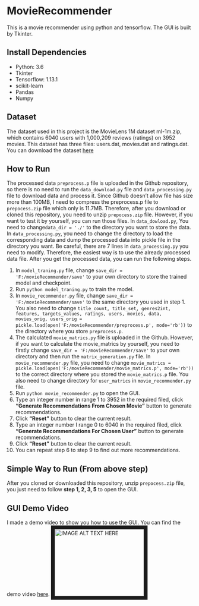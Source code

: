 # MovieRecommender
This is a movie recommender using python and tensorflow. The GUI is built by Tkinter.

## Install Dependencies
-	Python: 3.6
-	Tkinter
-	Tensorflow: 1.13.1
-	scikit-learn
-	Pandas
-	Numpy

## Dataset
The dataset used in this project is the MovieLens 1M dataset ml-1m.zip, which contains 6040 users with 1,000,209 reviews (ratings) on 3952 movies. This dataset has three files: users.dat, movies.dat and ratings.dat. You can download the dataset [here](http://files.grouplens.org/datasets/movielens/ml-1m.zip)

## How to Run
The processed data `preprocess.p` file is uploaded in the Github repository, so there is no need to run the `data_download.py` file and `data_processing.py` file to download data and process it. 
Since Github doesn’t allow file has size more than 100MB, I need to compress the preprocess.p file to `prepocess.zip` file which only is 11.7MB. Therefore, after you download or cloned this repository, you need to unzip `prepocess.zip` file.
However, if you want to test it by yourself, you can run those files. In `data_dowload.py`, You need to change`data_dir = './'` to the directory you want to store the data. In `data_processing.py`, you need to change the directory to load the corresponding data and dump the processed data into pickle file in the directory you want. Be careful, there are 7 lines in `data_processing.py` you need to modify. Therefore, the easiest way is to use the already processed data file.
After you get the processed data, you can run the following steps.

1)	In `model_traning.py` file, change `save_dir = 'F:/movieRecommender/save'` to your own directory to store the trained model and checkpoint.
2)	Run `python model_traning.py` to train the model.
3)	In `movie_recommender.py` file, change `save_dir = 'F:/movieRecommender/save'` to the same directory you used in step 1. You also need to change `title_count, title_set, genres2int, features, targets_values, ratings, users, movies, data, movies_orig, users_orig = pickle.load(open('F:/movieRecommender/preprocess.p', mode='rb'))` to the directory where you store `preprocess.p`.
4)	The calculated `movie_matrics.py` file is uploaded in the Github. However, if you want to calculate the movie_matrics by yourself, you need to firstly change `save_dir = 'F:/movieRecommender/save'` to your own directory and then run the `matrix_generation.py` file. In `movie_recommender.py` file, you need to change `movie_matrics = pickle.load(open('F:/movieRecommender/movie_matrics.p', mode='rb'))` to the correct directory where you stored the `movie_matrics.p` file. You also need to change directory for `user_matrics` in `movie_recommender.py` file.
5)	Run `python movie_recommender.py` to open the GUI.
6)	Type an integer number in range 1 to 3952 in the required filed, click **“Generate Recommendations From Chosen Movie”** button to generate recommendations.
7)	Click **“Reset”** button to clear the current result.
8)	Type an integer number I range 0 to 6040 in the required filed, click **“Generate Recommendations For Chosen User”**  button to generate recommendations.
9)	Click **“Reset”** button to clear the current result.
10)	 You can repeat step 6 to step 9 to find out more recommendations.

## Simple Way to Run (From above step)
After you cloned or downloaded this repository, unzip `prepocess.zip` file, you just need to follow **step 1, 2, 3, 5** to open the GUI.

## GUI Demo Video
I made a demo video to show you how to use the GUI. You can find the demo video [here](https://youtu.be/LepO65dbOzo).
<a href="http://www.youtube.com/watch?feature=player_embedded&v=LepO65dbOzo
" target="_blank"><img src="http://img.youtube.com/vi/LepO65dbOzo/0.jpg" 
alt="IMAGE ALT TEXT HERE" width="240" height="180" border="10" /></a>

